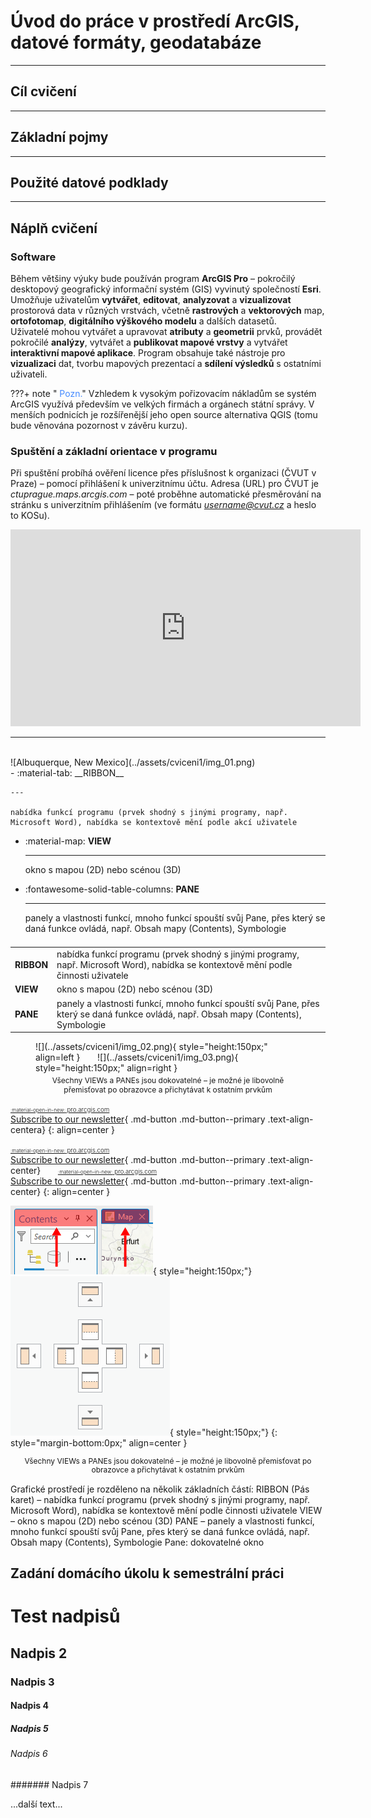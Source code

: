<style>
  .md-typeset__table {width:100%;}
  tbody {width: 100%;display: table;}
  h2 {font-weight:700 !important;}
  /*h3 {text-transform:uppercase !important;}*/
  .md-button {line-height:1.2; text-align:center;padding-top:5px !important;transition: all .1s ease-in-out !important;}
  .md-button:hover {transform: scale(1.04)}
  .md-button:hover {background-color:#46817b !important; color:#eee !important;border-color:#46817b !important}
  .md-button:focus {background-color:#46817b !important; color:#eee !important;border-color:#46817b !important}
  .md-button-top-text {font-size:.7em;font-weight:300;}
  .md-button-top-text-icon {font-size:smaller;vertical-align: -0px;}
  /*.p-align-center{text-align:center;}*/
  figcaption {font-size:12px;margin-top:5px !important;text-align:center;line-height:1.2em;}
</style>

# Úvod do práce v prostředí ArcGIS, datové formáty, geodatabáze

---

## Cíl cvičení


---

## Základní pojmy


---

## Použité datové podklady


---

## Náplň cvičení
### Software
Během většiny výuky bude používán program **ArcGIS Pro** – pokročilý desktopový geografický informační systém (GIS) vyvinutý společností **Esri**. Umožňuje uživatelům **vytvářet**, **editovat**, **analyzovat** a **vizualizovat** prostorová data v různých vrstvách, včetně **rastrových** a **vektorových** map, **ortofotomap**, **digitálního výškového modelu** a dalších datasetů.  
Uživatelé mohou vytvářet a upravovat **atributy** a **geometrii** prvků, provádět pokročilé **analýzy**, vytvářet a **publikovat mapové vrstvy** a vytvářet **interaktivní mapové aplikace**. Program obsahuje také nástroje pro **vizualizaci** dat, tvorbu mapových prezentací a **sdílení výsledků** s ostatními uživateli.  

???+ note "&nbsp;<span style="color:#448aff">Pozn.</span>"
      Vzhledem k vysokým pořizovacím nákladům se systém ArcGIS využívá především ve velkých firmách a orgánech státní správy. V menších podnicích je rozšířenější jeho open source alternativa QGIS (tomu bude věnována pozornost v závěru kurzu).


### Spuštění a základní orientace v programu
Při spuštění probíhá ověření licence přes příslušnost k organizaci (ČVUT v Praze) – pomocí přihlášení k univerzitnímu účtu. Adresa (URL) pro ČVUT je *ctuprague.maps.arcgis.com* – poté proběhne automatické přesměrování na stránku s univerzitním přihlášením (ve formátu *username@cvut.cz* a heslo to KOSu).
<div style="text-align: center;">
<iframe width="560" height="315" src="https://www.youtube.com/embed/8nDVpVmxM-0" title="YouTube video player" frameborder="0" allow="accelerometer; autoplay; clipboard-write; encrypted-media; gyroscope; picture-in-picture; web-share" allowfullscreen></iframe>
</div>

---
<br>
![Albuquerque, New Mexico](../assets/cviceni1/img_01.png)

<div class="grid cards" markdown>
-   :material-tab: __RIBBON__

    ---

    nabídka funkcí programu (prvek shodný s jinými programy, např. Microsoft Word), nabídka se kontextově mění podle akcí uživatele

-   :material-map: __VIEW__

    ---
    
    okno s mapou (2D) nebo scénou (3D)

-   :fontawesome-solid-table-columns: __PANE__

    ---
    
    panely a vlastnosti funkcí, mnoho funkcí spouští svůj Pane, přes který se daná funkce ovládá, např. Obsah mapy (Contents), Symbologie
</div>













<table style="width: 100%;">
  <tbody>
    <tr>
      <td markdown><strong>RIBBON</strong></td>
      <td>nabídka funkcí programu (prvek shodný s jinými programy, např. Microsoft Word), nabídka se kontextově mění podle činnosti uživatele</td>
    </tr>
    <tr>
      <td><strong>VIEW</strong></td>
      <td>okno s mapou (2D) nebo scénou (3D)</td>
    </tr>
    <tr>
      <td><strong>PANE</strong></td>
      <td>panely a vlastnosti funkcí, mnoho funkcí spouští svůj Pane, přes který se daná funkce ovládá, např. Obsah mapy (Contents), Symbologie</td>
    </tr>
  </tbody>
</table>

<figure markdown>
  ![](../assets/cviceni1/img_02.png){ style="height:150px;" align=left }&nbsp;&nbsp;&nbsp;&nbsp;&nbsp;&nbsp;
  ![](../assets/cviceni1/img_03.png){ style="height:150px;" align=right }
  <figcaption>Všechny VIEWs a PANEs jsou dokovatelné – je možné je libovolně přemisťovat po obrazovce a přichytávat k ostatním prvkům</figcaption>
</figure>


[<span class="md-button-top-text"><span class="md-button-top-text-icon">:material-open-in-new:</span> pro.arcgis.com</span><br>Subscribe to our newsletter](#){ .md-button .md-button--primary .text-align-centera}
{: align=center }


[<span class="md-button-top-text"><span class="md-button-top-text-icon">:material-open-in-new:</span> pro.arcgis.com</span><br>Subscribe to our newsletter](#){ .md-button .md-button--primary .text-align-center}&nbsp;&nbsp;&nbsp;&nbsp;&nbsp;&nbsp;
[<span class="md-button-top-text"><span class="md-button-top-text-icon">:material-open-in-new:</span> pro.arcgis.com</span><br>Subscribe to our newsletter](#){ .md-button .md-button--primary .text-align-center}
{: align=center }

![](../assets/cviceni1/img_02.png){ style="height:150px;"}&nbsp;&nbsp;&nbsp;&nbsp;&nbsp;&nbsp;
![](../assets/cviceni1/img_03.png){ style="height:150px;"}
{: style="margin-bottom:0px;" align=center }
<figcaption>Všechny VIEWs a PANEs jsou dokovatelné – je možné je libovolně přemisťovat po obrazovce a přichytávat k ostatním prvkům</figcaption>


Grafické prostředí je rozděleno na několik základních částí:
RIBBON (Pás karet)	– nabídka funkcí programu (prvek shodný s jinými programy, např. Microsoft Word), nabídka se kontextově mění podle činnosti uživatele
VIEW	– okno s mapou (2D) nebo scénou (3D)
PANE	– panely a vlastnosti funkcí, mnoho funkcí spouští svůj Pane, přes který se daná funkce ovládá, např. Obsah mapy (Contents), Symbologie
Pane: dokovatelné okno


## Zadání domácího úkolu k semestrální práci



# Test nadpisů

## Nadpis 2

### Nadpis 3

#### Nadpis 4

##### Nadpis 5

###### Nadpis 6

####### Nadpis 7

...další text...

